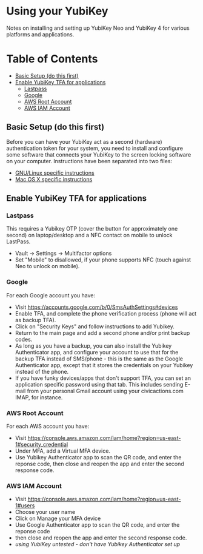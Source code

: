 # Using your YubiKey

Notes on installing and setting up YubiKey Neo and YubiKey 4 for various platforms and applications.

Table of Contents
=================

* [Basic Setup (do this first)](#basic-setup-do-this-first)
* [Enable YubiKey TFA for applications](#enable-yubikey-tfa-for-applications)
  * [Lastpass](#lastpass)
  * [Google](#google)
  * [AWS Root Account](#aws-root-account)
  * [AWS IAM Account](#aws-iam-account)

## Basic Setup (do this first)
Before you can have your YubiKey act as a second (hardware) authentication token for your system, you need to install and configure some software that connects your YubiKey to the screen locking software on your computer. Instructions have been separated into two files:
- [GNU/Linux specific instructions](linux.md)
- [Mac OS X specific instructions](macosx.md)

## Enable YubiKey TFA for applications

### Lastpass
This requires a Yubikey OTP (cover the button for approximately one second) on laptop/desktop and a NFC contact on mobile to unlock LastPass.
- Vault -> Settings -> Multifactor options
- Set "Mobile" to disallowed, if your phone supports NFC (touch against Neo to unlock on mobile).

### Google
For each Google account you have:
- Visit https://accounts.google.com/b/0/SmsAuthSettings#devices
- Enable TFA, and complete the phone verification process (phone will act as backup TFA).
- Click on "Security Keys" and follow instructions to add Yubikey.
- Return to the main page and add a second phone and/or print backup codes.
- As long as you have a backup, you can also install the Yubikey Authenticator app, and configure your account to use that for the backup TFA instead of SMS/phone - this is the same as the Google Authenticator app, except that it stores the credentials on your Yubikey instead of the phone.
- If you have funky devices/apps that don't support TFA, you can set an application specific password using that tab. This includes sending E-mail from your personal Gmail account using your civicactions.com IMAP, for instance.

### AWS Root Account
For each AWS account you have:
- Visit https://console.aws.amazon.com/iam/home?region=us-east-1#security_credential
- Under MFA, add a Virtual MFA device.
- Use Yubikey Authenticator app to scan the QR code, and enter the reponse code, then close and reopen the app and enter the second response code.

### AWS IAM Account
- Visit https://console.aws.amazon.com/iam/home?region=us-east-1#users
- Choose your user name
- Click on Manage your MFA device
- Use Google Authenticator app to scan the QR code, and enter the reponse code
- then close and reopen the app and enter the second response code.
- _using YubiKey untested - don't have Yubikey Authenticator set up_

